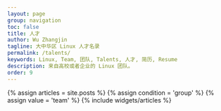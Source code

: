 ```yaml
---
layout: page
group: navigation
toc: false
title: 人才
author: Wu Zhangjin
tagline: 大中华区 Linux 人才名录
permalink: /talents/
keywords: Linux, Team, 团队, Talents, 人才, 简历, Resume
description: 来自高校或者企业的 Linux 团队。
order: 9
---
```


<section id="home">
  {% assign articles = site.posts %}
  {% assign condition = 'group' %}
  {% assign value = 'team' %}
  {% include widgets/articles %}
</section>
